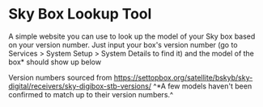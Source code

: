 # Sky Box Lookup Tool

A simple website you can use to look up the model of your Sky box based on your version number.
Just input your box's version number (go to Services > System Setup > System Details to find it) and the model of the box* should show up below

Version numbers sourced from https://settopbox.org/satellite/bskyb/sky-digital/receivers/sky-digibox-stb-versions/
^*A few models haven't been confirmed to match up to their version numbers.^

